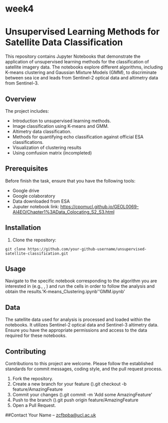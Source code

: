# week4
# Unsupervised Learning Methods for Satellite Data Classification

This repository contains Jupyter Notebooks that demonstrate the application of unsupervised learning methods for the classification of satellite imagery data. The notebooks explore different algorithms, including K-means clustering and Gaussian Mixture Models (GMM), to discriminate between sea ice and leads from Sentinel-2 optical data and altimetry data from Sentinel-3.

## Overview

The project includes:

- Introduction to unsupervised learning methods.
- Image classification using K-means and GMM.
- Altimetry data classification.
- Methods for quantifying echo classification against official ESA classifications.
- Visualization of clustering results
- Using comfusion matrix (incompleted)

## Prerequisites

Before finish the task, ensure that you have the following tools:

- Google drive
- Google colaboratory
- Data downloaded from ESA
- Juputer notebook link: https://cpomucl.github.io/GEOL0069-AI4EO/Chapter1%3AData_Colocating_S2_S3.html
## Installation

1. Clone the repository:

```shell
git clone https://github.com/your-github-username/unsupervised-satellite-classification.git
```

## Usage

Navigate to the specific notebook corresponding to the algorithm you are interested in (e.g., , ) and run the cells in order to follow the analysis and obtain the results.'K-means_Clustering.ipynb''GMM.ipynb'

## Data

The satellite data used for analysis is processed and loaded within the notebooks. It utilizes Sentinel-2 optical data and Sentinel-3 altimetry data. Ensure you have the appropriate permissions and access to the data required for these notebooks.

## Contributing

Contributions to this project are welcome. Please follow the established standards for commit messages, coding style, and the pull request process.
1. Fork the repository.
2. Create a new branch for your feature ().git checkout -b feature/AmazingFeature
3. Commit your changes ().git commit -m 'Add some AmazingFeature'
4. Push to the branch ().git push origin feature/AmazingFeature
5. Open a Pull Request.

##Contact
Your Name – zcfbpba@ucl.ac.uk
